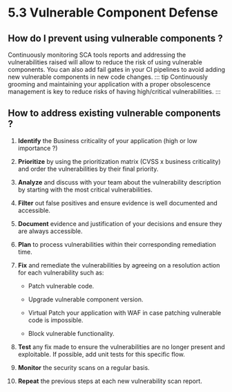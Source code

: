 # 5.3 Vulnerable Component Defense

## How do I prevent using vulnerable components ?

Continuously monitoring SCA tools reports and addressing the vulnerabilities raised will allow to reduce the risk of using vulnerable components.
You can also add fail gates in your CI pipelines to avoid adding new vulnerable components in new code changes.
::: tip
Continuously grooming and maintaining your application with a proper obsolescence management is key to reduce risks of having high/critical vulnerabilities.
:::

## How to address existing vulnerable components ?

1. **Identify** the Business criticality of your application (high or low importance ?)
   
1. **Prioritize** by using the prioritization matrix (CVSS x business criticality) and order the vulnerabilities by their final priority.
    
1. **Analyze** and discuss with your team about the vulnerability description by starting with the most critical vulnerabilities.
    
1. **Filter** out false positives and ensure evidence is well documented and accessible.

1. **Document** evidence and justification of your decisions and ensure they are always accessible.
    
1. **Plan** to process vulnerabilities within their corresponding remediation time.
    
1. **Fix** and remediate the  vulnerabilities by agreeing on a resolution action for each vulnerability such as:
        
    - Patch vulnerable code.
        
    - Upgrade vulnerable component version.
    
    - Virtual Patch your application with WAF in case patching vulnerable code is impossible.
        
    - Block vulnerable functionality.
    
1. **Test** any fix made to ensure the vulnerabilities are no longer present and exploitable. If possible, add unit tests for this specific flow.
   
1. **Monitor** the security scans on a regular basis.
    
1. **Repeat** the previous steps at each new vulnerability scan report.

